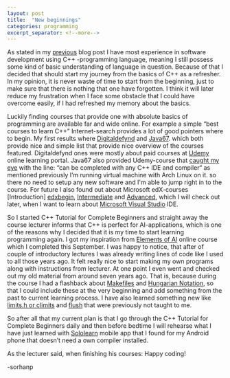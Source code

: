 ```yaml
---
layout: post
title:  "New beginnings"
categories: programming
excerpt_separator: <!--more-->
---
```

[digitaldefynd]: https://digitaldefynd.com/best-c-plus-plus-tutorial-course-certification/
[java67]: http://www.java67.com/2018/02/5-free-cpp-courses-to-learn-programming.html
[udemy]: https://www.udemy.com/
[beginnerscpp]: https://www.udemy.com/free-learn-c-tutorial-beginners/learn/v4/content
[edxbegin]: https://www.edx.org/course/introduction-c-plus-plus-1?source=aw&awc=6798_1540143660_f3142dbcdbb9302121655eafcec940d3
[edxinter]: https://www.edx.org/course/intermediate-c-plus-plus-1?source=aw&awc=6798_1540143661_799ecc6f62e0efa70030b0e80cfb8664
[edxadvan]: https://www.edx.org/course/advanced-c-plus-plus-1?source=aw&awc=6798_1540143661_0667aed070e84398f6a426513fc755c2
[visualstudio]: https://visualstudio.microsoft.com/
[elementsai]: http://www.elementsofai.com/fi
[makefile]: https://en.wikipedia.org/wiki/Makefile
[notation]: http://web.mst.edu/~cpp/common/hungarian.html
[climits]: http://www.cplusplus.com/reference/climits/
[flush]: http://www.cplusplus.com/reference/ostream/ostream/flush/
[sololearn]: https://www.sololearn.com/
[previous]: /programming/2018/10/19/My-first-post.html

As stated in my [previous][previous] blog post I have most experience in software development using C++ -programming language, meaning I still possess some kind of basic understanding of language in question. Because of that I decided that should start my journey from the basics of C++ as a refresher.<!--more--> In my opinion, it is never waste of time to start from the beginning, just to make sure that there is nothing that one have forgotten. I think it will later reduce my frustration when I face some obstacle that I could have overcome easily, if I had refreshed my memory about the basics.

Luckily finding courses that provide one with absolute basics of programming are available far and wide online. For example a simple “best courses to learn C++” Internet-search provides a lot of good pointers where to begin. My first results where [Digitaldefynd][digitaldefynd] and [Java67][java67].
which both provide nice and simple list that provide nice overview of the courses featured. Digitaldefynd ones were mostly about paid courses at [Udemy][udemy] online learning portal. Java67 also provided Udemy-course that [caught my eye][beginnerscpp] with the line: “can be completed with any C++ IDE and compiler“ as mentioned previously I’m running virtual machine with Arch Linux on it. so there no need to setup any new software and I'm able to jump right in to the course. For future I also found out about Microsoft edX-courses [Introduction] [edxbegin], [Intermediate][edxinter] and [Advanced][edxadvan], which I will check out later, when I want to learn about [Microsoft Visual Studio][visualstudio] IDE.

So I started C++ Tutorial for Complete Beginners and straight away the course lecturer informs that C++ is perfect for AI-applications, which is one of the reasons why I decided that it is my time to start learning programming again. I got my inspiration from [Elements of AI][elementsai] online course which I completed this September. I was happy to notice, that after of couple of introductory lectures I was already writing lines of code like I used to all those years ago. It felt really nice to start making my own programs along with instructions from lecturer. At one point I even went and checked out my old material from around seven years ago. That is, because during the course I had a flashback about [Makefiles][makefile] and [Hungarian Notation][notation], so that I could include these at the very beginning and add something from the past to current learning process. I have also learned something new like [limits.h or climits][climits] and [flush][flush] that were previously not taught to me.

So after all that my current plan is that I go through the C++ Tutorial for Complete Beginners daily and then before bedtime I will rehearse what I have just learned with [Sololearn][sololearn] mobile app that I found for my Android phone that doesn’t need a own compiler installed. 

As the lecturer said, when finishing his courses: Happy coding!

-sorhanp
